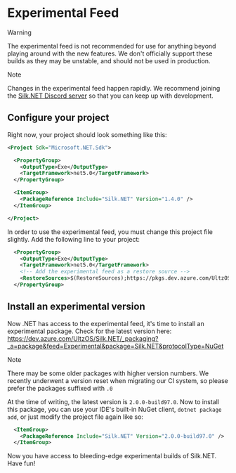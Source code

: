 # Experimental Feed

> [!WARNING]
> The experimental feed is not recommended for use for anything beyond playing around with the new features. We don't officially support these builds as they may be unstable, and should not be used in production.

> [!NOTE]
> Changes in the experimental feed happen rapidly. We recommend joining the [Silk.NET Discord server](https://discord.gg/DTHHXRt) so that you can keep up with development.

## Configure your project

Right now, your project should look something like this:

```xml
<Project Sdk="Microsoft.NET.Sdk">

  <PropertyGroup>
    <OutputType>Exe</OutputType>
    <TargetFramework>net5.0</TargetFramework>
  </PropertyGroup>

  <ItemGroup>
    <PackageReference Include="Silk.NET" Version="1.4.0" />
  </ItemGroup>

</Project>
```

In order to use the experimental feed, you must change this project file slightly. Add the following line to your project:

```xml
  <PropertyGroup>
    <OutputType>Exe</OutputType>
    <TargetFramework>net5.0</TargetFramework>
    <!-- Add the experimental feed as a restore source -->
    <RestoreSources>$(RestoreSources);https://pkgs.dev.azure.com/UltzOS/Silk.NET/_packaging/Experimental/nuget/v3/index.json</RestoreSources>
  </PropertyGroup>
```

## Install an experimental version

Now .NET has access to the experimental feed, it's time to install an experimental package. Check for the latest version here: https://dev.azure.com/UltzOS/Silk.NET/_packaging?_a=package&feed=Experimental&package=Silk.NET&protocolType=NuGet

> [!NOTE]
> There may be some older packages with higher version numbers. We recently underwent a version reset when migrating our CI system, so please prefer the packages suffixed with `.0`

At the time of writing, the latest version is `2.0.0-build97.0`. Now to install this package, you can use your IDE's built-in NuGet client, `dotnet package add`, or just modify the project file again like so:

```xml
  <ItemGroup>
    <PackageReference Include="Silk.NET" Version="2.0.0-build97.0" />
  </ItemGroup>
```

Now you have access to bleeding-edge experimental builds of Silk.NET. Have fun!
